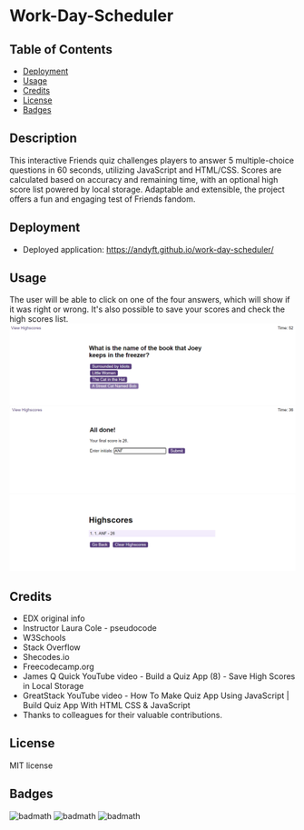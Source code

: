 # Work-Day-Scheduler

## Table of Contents

- [Deployment](#deployment)
- [Usage](#usage)
- [Credits](#credits)
- [License](#license)
- [Badges](#badges)

## Description

This interactive Friends quiz challenges players to answer 5 multiple-choice questions in 60 seconds, utilizing JavaScript and HTML/CSS. Scores are calculated based on accuracy and remaining time, with an optional high score list powered by local storage. Adaptable and extensible, the project offers a fun and engaging test of Friends fandom.

## Deployment

- Deployed application: https://andyft.github.io/work-day-scheduler/

## Usage

The user will be able to click on one of the four answers, which will show if it was right or wrong. It's also possible to save your scores and check the high scores list. </br>
![questions page - friends quiz application](https://github.com/AndyFt/andrea-fontana-friends-quiz/blob/main/assets/images/questions-page.png)
![saving-score-page - friends quiz application](https://github.com/AndyFt/andrea-fontana-friends-quiz/blob/main/assets/images/saving-score-page.png)
![highscores-page - friends quiz application](https://github.com/AndyFt/andrea-fontana-friends-quiz/blob/main/assets/images/highscores-page.png)

## Credits

- EDX original info</br>
- Instructor Laura Cole - pseudocode</br>
- W3Schools</br>
- Stack Overflow</br>
- Shecodes.io</br>
- Freecodecamp.org</br>
- James Q Quick YouTube video - Build a Quiz App (8) - Save High Scores in Local Storage</br>
- GreatStack YouTube video - How To Make Quiz App Using JavaScript | Build Quiz App With HTML CSS & JavaScript</br>
- Thanks to colleagues for their valuable contributions.

## License

MIT license

## Badges
![badmath](https://img.shields.io/badge/HTML-25.4-blue)
![badmath](https://img.shields.io/badge/JavaScript-61.9-orange)
![badmath](https://img.shields.io/badge/CSS-12.7-green)